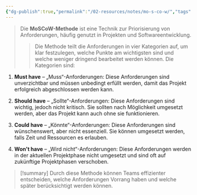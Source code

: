 ```yaml
---
{"dg-publish":true,"permalink":"/02-resources/notes/mo-s-co-w/","tags":["projektmanagement"],"noteIcon":"","updated":"2025-07-12T13:31:41.307+02:00"}
---
```


>Die **MoSCoW-Methode** ist eine Technik zur Priorisierung von Anforderungen, häufig genutzt in Projekten und Softwareentwicklung. 
>>Die Methode teilt die Anforderungen in vier Kategorien auf, um klar festzulegen, welche Punkte am wichtigsten sind und welche weniger dringend bearbeitet werden können. 
>>Die Kategorien sind:

1. **Must have** – „Muss“-Anforderungen: Diese Anforderungen sind unverzichtbar und müssen unbedingt erfüllt werden, damit das Projekt erfolgreich abgeschlossen werden kann.

2. **Should have** – „Sollte“-Anforderungen: Diese Anforderungen sind wichtig, jedoch nicht kritisch. Sie sollten nach Möglichkeit umgesetzt werden, aber das Projekt kann auch ohne sie funktionieren.

3. **Could have** – „Könnte“-Anforderungen: Diese Anforderungen sind wünschenswert, aber nicht essenziell. Sie können umgesetzt werden, falls Zeit und Ressourcen es erlauben.

4. **Won't have** – „Wird nicht“-Anforderungen: Diese Anforderungen werden in der aktuellen Projektphase nicht umgesetzt und sind oft auf zukünftige Projektphasen verschoben.

>[!summary] 
>Durch diese Methode können Teams effizienter entscheiden, welche Anforderungen Vorrang haben und welche später berücksichtigt werden können.

